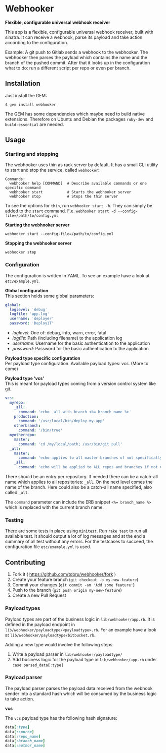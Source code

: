# Webhooker

**Flexible, configurable universal webhook receiver**

This app is a flexible, configurable universal webhook receiver, built with
sinatra.
It can receive a webhook, parse its payload and take action according to the
configuration.

Example: A git push to Gitlab sends a webhook to the webhooker. The webhooker then
parses the payload which contains the name and the branch of the pushed commit.
After that it looks up in the configuration what to do: run a different script per
repo or even per branch.

## Installation

Just install the GEM:

    $ gem install webhooker

The GEM has some dependencies which maybe need to build native extensions. Therefore on Ubuntu
and Debian the packages `ruby-dev` and `build-essential` are needed.

## Usage

### Starting and stopping

The webhooker uses thin as rack server by default. It has a small CLI utility
to start and stop the service, called `webhooker`:

```
Commands:
  webhooker help [COMMAND]  # Describe available commands or one specific command
  webhooker start           # Starts the webhooker server
  webhooker stop            # Stops the thin server
```

To see the options for `thin`, run `webhooker start -h`. They can simply be added to the `start` command.
F.e. `webhooker start -d --config-file=/path/to/config.yml`

**Starting the webhooker server**

`webhooker start --config-file=/path/to/config.yml`

**Stopping the webhooker server**

`webhooker stop`

### Configuration

The configuration is written in YAML. To see an example have a look at `etc/example.yml`.

**Global configuration**   
This section holds some global parameters:

```YAML
global:
  loglevel: 'debug'
  logfile: 'app.log'
  username: 'deployer'
  password: 'Deploy1T'
```

* *loglevel*: One of: debug, info, warn, error, fatal
* *logfile*: Path (including filename) to the application log
* *username*: Username for the basic authentication to the application
* *password*: Password for the basic authentication to the application

**Payload type specific configuration**   
Per payload type configuration. Available payload types: vcs. (More to come)

**Payload type 'vcs'**   
This is meant for payload types coming from a version control system like git.

```YAML
vcs:
  myrepo:
    _all:
      command: 'echo _all with branch <%= branch_name %>'
    production:
      command: '/usr/local/bin/deploy-my-app'
    otherbranch:
      command: '/bin/true'
  myotherrepo:
    master:
      command: 'cd /my/local/path; /usr/bin/git pull'
  _all:
    master:
      command: 'echo applies to all master branches of not specifically configured repos'
    _all:
      command: 'echo will be applied to ALL repos and branches if not more specifically configured'
```

There should be an entry per repository. If needed there can be a catch-all name which applies
to all repositories: `_all`. On the next level comes the name of the branch. Here could also be a
catch-all name specified, also called `_all`.

The `command` parameter can include the ERB snippet `<%= branch_name %>` which is replaced with
the current branch name.

### Testing

There are some tests in place using `minitest`. Run `rake test` to run all available test.
It should output a lot of log messages and at the end a summary of all test without any errors.
For the testcases to succeed, the configuration file `etc/example.yml` is used.

## Contributing

1. Fork it ( https://github.com/tobru/webhooker/fork )
2. Create your feature branch (`git checkout -b my-new-feature`)
3. Commit your changes (`git commit -am 'Add some feature'`)
4. Push to the branch (`git push origin my-new-feature`)
5. Create a new Pull Request

### Payload types

Payload types are part of the business logic in `lib/webhooker/app.rb`.
It is defined in the payload endpoint in `lib/webhooker/payloadtype/<payloadtype>.rb`.
For an example have a look at `lib/webhooker/payloadtype/bitbucket.rb`.

Adding a new type would involve the following steps:
1. Write a payload parser in `lib/webhooker/payloadtype/`
1. Add business logic for the payload type in `lib/webhooker/app.rb` under `case parsed_data[:type]`

### Payload parser

The payload parser parses the payload data received from the webhook sender into a standard hash
which will be consumed by the business logic to take action.

**vcs**

The `vcs` payload type has the following hash signature:

```ruby
data[:type]
data[:source]
data[:repo_name]
data[:branch_name]
data[:author_name]
```

